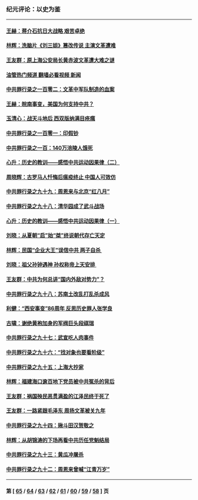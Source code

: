 ### 纪元评论：以史为鉴
---
#### [王赫：蒋介石抗日大战略 艰苦卓绝](../../pages/nsc1028/n13904249.md?01130330) 
#### [林辉：洗脑片《刘三姐》篡改传说 主演文革遭难](../../pages/nsc1028/n13899238.md?01130330) 
#### [王友群：原上海公安局长黄赤波文革遭大难之谜](../../pages/nsc1028/n13898139.md?01130330) 
#### [油管热门频道 翻墙必看视频 新闻](ok?01130330)
#### [中共罪行录之一百零二：文革中军队制造的血案](../../pages/nsc1028/n13897782.md?01130330) 
#### [王赫：皖南事变，美国为何支持中共？](../../pages/nsc1028/n13897035.md?01130330) 
#### [玉清心：战天斗地后 西双版纳满目疮痍](../../pages/nsc1028/n13895566.md?01130330) 
#### [中共罪行录之一百零一：印假钞](../../pages/nsc1028/n13896066.md?01130330) 
#### [中共罪行录之一百：140万涪陵人饿死](../../pages/nsc1028/n13892716.md?01130330) 
#### [心升：历史的教训——感悟中共运动因果律（二）](../../pages/nsc1028/n13892402.md?01130330) 
#### [周晓辉：古罗马人忏悔后瘟疫终止 中国人可效仿](../../pages/nsc1028/n13891767.md?01130330) 
#### [中共罪行录之九十九：周恩来与北京“红八月”](../../pages/nsc1028/n13892095.md?01130330) 
#### [中共罪行录之九十八：清华园成了武斗战场](../../pages/nsc1028/n13891003.md?01130330) 
#### [心升：历史的教训——感悟中共运动因果律（一）](../../pages/nsc1028/n13890731.md?01130330) 
#### [刘晓：从夏朝“启”始“桀”终说朝代存亡天定](../../pages/nsc1028/n13874028.md?01130330) 
#### [林辉：民国“企业大王”误信中共  两子自杀 ](../../pages/nsc1028/n13886313.md?01130330) 
#### [刘晓：祖父孙钟遇神 孙权称帝上天安排 ](../../pages/nsc1028/n13882761.md?01130330) 
#### [王友群：中共为何总讲“国内外敌对势力”？](../../pages/nsc1028/n13881858.md?01130330) 
#### [中共罪行录之九十八：苏南土改乱打乱杀成风](../../pages/nsc1028/n13881845.md?01130330) 
#### [利健：“西安事变”86周年 反思历史罪人张学良](../../pages/nsc1028/n13882019.md?01130330) 
#### [古啸：谢绝黄袍加身的军阀巨头段祺瑞](../../pages/nsc1028/n13881966.md?01130330) 
#### [中共罪行录之九十七：武宣吃人肉事件](../../pages/nsc1028/n13881566.md?01130330) 
#### [中共罪行录之九十六：“找对象也要看阶级”](../../pages/nsc1028/n13880181.md?01130330) 
#### [中共罪行录之九十五：上海大抄家](../../pages/nsc1028/n13879492.md?01130330) 
#### [林辉：福建海口逾百地下党员被中共冤杀的背后](../../pages/nsc1028/n13878946.md?01130330) 
#### [王友群：祸国殃民恶贯满盈的江泽民终于死了](../../pages/nsc1028/n13876096.md?01130330) 
#### [王友群：一路紧跟毛泽东 周扬文革被关九年](../../pages/nsc1028/n13873383.md?01130330) 
#### [中共罪行录之九十四：揪斗田汉贺敬之](../../pages/nsc1028/n13872944.md?01130330) 
#### [林辉：从胡锦涛的下场再看中共历任党魁结局](../../pages/nsc1028/n13872142.md?01130330) 
#### [中共罪行录之九十三：黄瓜冲屠杀](../../pages/nsc1028/n13872199.md?01130330) 
#### [中共罪行录之九十二：周恩来曾喊“江青万岁”](../../pages/nsc1028/n13869483.md?01130330) 

---
#### 第 [ [65](./65.md?01130330) / [64](./64.md?01130330) / [63](./63.md?01130330) / [62](./62.md?01130330) / [61](./61.md?01130330) / [60](./60.md?01130330) / [59](./59.md?01130330) / [58](./58.md?01130330) ] 页
